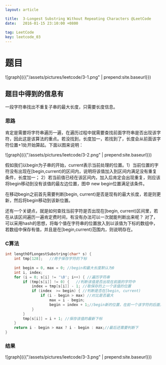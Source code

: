 ```yaml
---
layout: article

title:  3-Longest Substring Without Repeating Characters @LeetCode
date:   2016-01-15 23:10:00 +0800
 
tag: LeetCode
key: leetcode_03
---
```



# 题目

![graph]({{"/assets/pictures/leetcode/3-1.png" | prepend:site.baseurl}})

## 题目中得到的信息有
一段字符串找出不重复子串的最大长度，只需要长度信息。

### 思路
肯定是需要将字符串遍历一遍，在遍历过程中就需要查找前面字符串是否出现该字符，因此这是该算法的重点。若没找到，长度加一，若找到了，长度会从前面该字符位置+1处开始算起。下面以图来说明：

![graph]({{"/assets/pictures/leetcode/3-2.png" | prepend:site.baseurl}})

假如我们以begin为子串的开始，current表示当前处理的位置。1）当前位置的字符没有出现在[begin,current)的区间内，说明将该值加入到区间内满足没有重复条件，长度加一；
2）若当前值已经在该区间内，加入后肯定会出现重复，则应该将begin移动到没有该值的最左边位置，图中 new begin位置满足该条件。

在移动begin之前首先需要判断[begin, current)是否是现有的最大长度，若是则更新，然后将begin移动到该新位置。

还有一个关键点，就是如何查找当前字符是否出现在[begin, current)区间里，若在从该区间遍历一遍肯定费时间，有没有办法可以一次就能判断出来呢？
对了，可以采用hash的思想，将每个值在字符串的位置放入到以该值为下标的数组中，若数组中保存有值，并且是在[begin,current)范围内，则说明存在。

### C算法
```c++
int lengthOfLongestSubstring(char* s) {
    int tmp[128];	//用于保存字符的下标	
    
	int begin = 0, max = 0; //begin和最大长度默认为0
	int i, index;	
	for (i = 0; s[i] != '\0'; i++) { //遍历字符串
		if (tmp[s[i]] != 0) {	//判断该值是否出现在前面的字符中
			index = tmp[s[i]] - 1; //取保存的上一个该值的位置
			if (index  >= begin) { //判断是否在[begin, current)
				if (i - begin > max) //对比是否最大
					max = i - begin;
					begin = index + 1;//begin新的位置，在前一个该字符的后面，即new begin位置
			}
		} 
		tmp[s[i]] = i + 1; //保存该值的最新下标
	}
	return i - begin > max ? i - begin : max;//最后还需要判断下
}
```
### 结果
![graph]({{"/assets/pictures/leetcode/3-3.png" | prepend:site.baseurl}})

